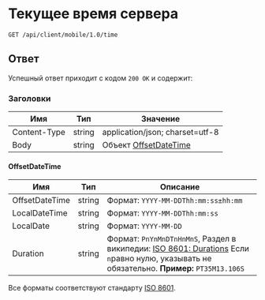 # Текущее время сервера

`GET /api/client/mobile/1.0/time`

## Ответ
Успешный ответ приходит с кодом `200 OK` и содержит:

### Заголовки

| Имя | Тип | Значение |
| --- | --- | --- |
| Content-Type | string | application/json; charset=utf-8 |
| Body | string | Объект [OffsetDateTime](#offset-data-time) |


<a name="offset-data-time"></a>
#### OffsetDateTime

Имя | Тип | Описание
---- | --- | --------
OffsetDateTime | string | Формат: `YYYY-MM-DDThh:mm:ss±hh:mm`
LocalDateTime | string | Формат: `YYYY-MM-DDThh:mm:ss`
LocalDate | string | Формат: `YYYY-MM-DD`
Duration | string | Формат: `PnYnMnDTnHnMnS`, Раздел в википедии: [ISO 8601: Durations](https://en.wikipedia.org/wiki/ISO_8601#Durations) Если `n`равно нулю, указывать не обязательно. **Пример:** `PT35M13.106S`


Все форматы соответствуют стандарту [ISO 8601](https://ru.wikipedia.org/wiki/ISO_8601).
